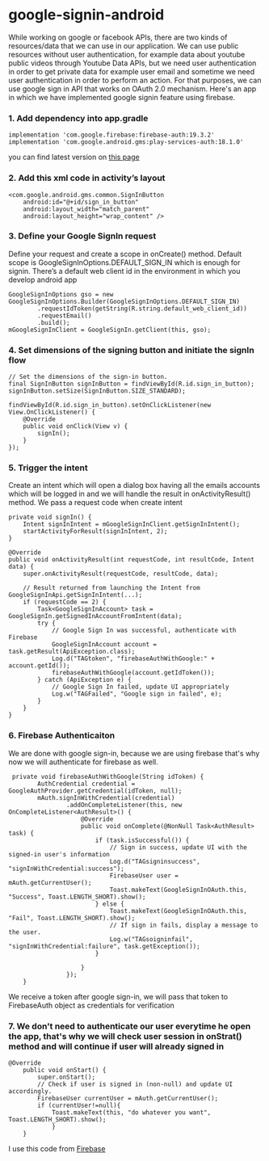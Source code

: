 # google-signin-android
While working on google or facebook APIs, there are two kinds of resources/data that we can use in our application. We can use public resources without user authentication, for example data about youtube public videos through Youtube Data APIs, but we need user authentication in order to get private data for example user email and sometime we need user authentication in order to perform an action. For that purposes, we can use google sign in API that works on OAuth 2.0 
mechanism. Here's an app in which we have implemented google signin feature using firebase.

### 1. Add dependency into app.gradle
```
implementation 'com.google.firebase:firebase-auth:19.3.2'
implementation 'com.google.android.gms:play-services-auth:18.1.0'
```
you can find latest version on [this page](https://firebase.google.com/docs/auth/android/google-signin)


### 2. Add this xml code in activity’s layout
```
<com.google.android.gms.common.SignInButton
    android:id="@+id/sign_in_button"
    android:layout_width="match_parent"
    android:layout_height="wrap_content" />
```


### 3. Define your Google SignIn request 
Define your request and create a scope in onCreate() method. Default scope is GoogleSignInOptions.DEFAULT_SIGN_IN which is enough for signin. There’s a default web client id in the environment in which you develop android app

```
GoogleSignInOptions gso = new GoogleSignInOptions.Builder(GoogleSignInOptions.DEFAULT_SIGN_IN)
        .requestIdToken(getString(R.string.default_web_client_id))
        .requestEmail()
        .build();
mGoogleSignInClient = GoogleSignIn.getClient(this, gso);
```

### 4. Set dimensions of the signing button and initiate the signIn flow

```
// Set the dimensions of the sign-in button.
final SignInButton signInButton = findViewById(R.id.sign_in_button);
signInButton.setSize(SignInButton.SIZE_STANDARD);

findViewById(R.id.sign_in_button).setOnClickListener(new View.OnClickListener() {
    @Override
    public void onClick(View v) {
        signIn();
    }
});

```

### 5. Trigger the intent
Create an intent which will open a dialog box having all the emails accounts which will be logged in and we will handle the result in onActivityResult() method. We pass a request code when create intent

```
private void signIn() {
    Intent signInIntent = mGoogleSignInClient.getSignInIntent();
    startActivityForResult(signInIntent, 2);
}

@Override
public void onActivityResult(int requestCode, int resultCode, Intent data) {
    super.onActivityResult(requestCode, resultCode, data);

    // Result returned from launching the Intent from GoogleSignInApi.getSignInIntent(...);
    if (requestCode == 2) {
        Task<GoogleSignInAccount> task = GoogleSignIn.getSignedInAccountFromIntent(data);
        try {
            // Google Sign In was successful, authenticate with Firebase
            GoogleSignInAccount account = task.getResult(ApiException.class);
            Log.d("TAGtoken", "firebaseAuthWithGoogle:" + account.getId());
            firebaseAuthWithGoogle(account.getIdToken());
        } catch (ApiException e) {
            // Google Sign In failed, update UI appropriately
            Log.w("TAGFailed", "Google sign in failed", e);
        }
    }
}

```
### 6. Firebase Authenticaiton
We are done with google sign-in, because we are using firebase that's why now we will authenticate for firebase as well. 

```
 private void firebaseAuthWithGoogle(String idToken) {
        AuthCredential credential = GoogleAuthProvider.getCredential(idToken, null);
        mAuth.signInWithCredential(credential)
                .addOnCompleteListener(this, new OnCompleteListener<AuthResult>() {
                    @Override
                    public void onComplete(@NonNull Task<AuthResult> task) {
                        if (task.isSuccessful()) {
                            // Sign in success, update UI with the signed-in user's information
                            Log.d("TAGsigninsuccess", "signInWithCredential:success");
                            FirebaseUser user = mAuth.getCurrentUser();
                            Toast.makeText(GoogleSignInOAuth.this, "Success", Toast.LENGTH_SHORT).show();
                        } else {
                            Toast.makeText(GoogleSignInOAuth.this, "Fail", Toast.LENGTH_SHORT).show();
                            // If sign in fails, display a message to the user.
                            Log.w("TAGsoigninfail", "signInWithCredential:failure", task.getException());
                        }

                    }
                });
    }
```

We receive a token after google sign-in, we will pass that token to FirebaseAuth object as credentials for verification


### 7. We don't need to authenticate our user everytime he open the app, that's why we will check user session in onStrat() method and will continue if user will already signed in

```
@Override
    public void onStart() {
        super.onStart();
        // Check if user is signed in (non-null) and update UI accordingly.
        FirebaseUser currentUser = mAuth.getCurrentUser();
        if (currentUser!=null){
            Toast.makeText(this, "do whatever you want", Toast.LENGTH_SHORT).show();
            }
    }
```

I use this code from [Firebase](https://firebase.google.com/docs/auth/android/google-signin)
